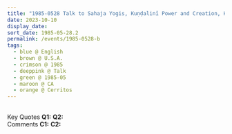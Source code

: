 ```yaml
---
title: "1985-0528 Talk to Sahaja Yogis, Kuṇḍalinī Power and Creation, House of Dr. Vinod Worlikar, 17301 Maria Avenue, Cerritos (32 kms SE of Los Angeles), CA, U.S.A."
date: 2023-10-10
display_date: 
sort_date: 1985-05-28.2
permalink: /events/1985-0528-b
tags:
  - blue @ English
  - brown @ U.S.A.
  - crimson @ 1985
  - deeppink @ Talk
  - green @ 1985-05
  - maroon @ CA
  - orange @ Cerritos
---
```


<br>

<wave-list>
  <list-title color="DarkSeaGreen" width="55">Key Quotes</list-title>
  <list-item color="BlanchedAlmond" width="280"><b>Q1:</b> <i></i></list-item>
  <list-item color="Lavender" width="280"><b>Q2:</b> <i></i></list-item>
</wave-list>

<br>

<wave-list>
  <list-title color="DarkSeaGreen" width="55">Comments</list-title>
  <list-item color="BlanchedAlmond" width="280"><b>C1:</b> <i></i></list-item>
  <list-item color="Lavender" width="280"><b>C2:</b> <i></i></list-item>
</wave-list>